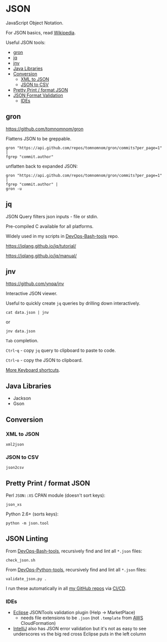 # JSON

JavaScript Object Notation.

For JSON basics, read [Wikipedia](https://en.wikipedia.org/wiki/JSON).

Useful JSON tools:

<!-- INDEX_START -->

- [gron](#gron)
- [jq](#jq)
- [jnv](#jnv)
- [Java Libraries](#java-libraries)
- [Conversion](#conversion)
  - [XML to JSON](#xml-to-json)
  - [JSON to CSV](#json-to-csv)
- [Pretty Print / format JSON](#pretty-print--format-json)
- [JSON Format Validation](#json-format-validation)
  - [IDEs](#ides)

<!-- INDEX_END -->

## gron

<https://github.com/tomnomnom/gron>

Flattens JSON to be greppable.

```shell
gron "https://api.github.com/repos/tomnomnom/gron/commits?per_page=1" |
fgrep "commit.author"
```

unflatten back to expanded JSON:

```shell
gron "https://api.github.com/repos/tomnomnom/gron/commits?per_page=1" |
fgrep "commit.author" |
gron -u
```

## jq

JSON Query filters json inputs - file or stdin.

Pre-compiled C available for all platforms.

Widely used in my scripts in [DevOps-Bash-tools](devops-bash-tools.md) repo.

<https://jqlang.github.io/jq/tutorial/>

<https://jqlang.github.io/jq/manual/>

## jnv

<https://github.com/ynqa/jnv>

Interactive JSON viewer.

Useful to quickly create `jq` queries by drilling down interactively.

```shell
cat data.json | jnv
```

or

```shell
jnv data.json
```

`Tab` completion.

`Ctrl`-`q` - copy `jq` query to clipboard to paste to code.

`Ctrl`-`o` - copy the JSON to clipboard.

[More Keyboard shortcuts](https://github.com/ynqa/jnv?tab=readme-ov-file#keymap).

## Java Libraries

- Jackson
- Gson

## Conversion

### XML to JSON

```shell
xml2json
```

### JSON to CSV

```shell
json2csv
```

## Pretty Print / format JSON

Perl `JSON::XS` CPAN module (doesn't sort keys):

```shell
json_xs
```

Python 2.6+ (sorts keys):

```shell
python -m json.tool
```

## JSON Linting

From [DevOps-Bash-tools](devops-bash-tools.md), recursively find and lint all `*.json` files:

```shell
check_json.sh
```

From [DevOps-Python-tools](devops-python-tools.md), recursively find and lint all `*.json` files:

```shell
validate_json.py .
```

I run these automatically in all [my GitHub repos](https://github.com/HariSekhon) via [CI/CD](ci-cd.md).

### IDEs

- [Eclipse](editors.md#eclipse) JSONTools validation plugin (Help -> MarketPlace)
  - needs file extensions to be `.json` (not `.template` from [AWS](aws.md) CloudFormation)
- [IntelliJ](intellij.md) also has JSON error validation but it's not as easy to see underscores vs the big red cross
  Eclipse puts in the left column
